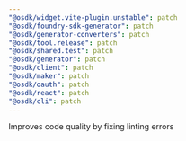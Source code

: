 ```yaml
---
"@osdk/widget.vite-plugin.unstable": patch
"@osdk/foundry-sdk-generator": patch
"@osdk/generator-converters": patch
"@osdk/tool.release": patch
"@osdk/shared.test": patch
"@osdk/generator": patch
"@osdk/client": patch
"@osdk/maker": patch
"@osdk/oauth": patch
"@osdk/react": patch
"@osdk/cli": patch
---
```


Improves code quality by fixing linting errors
